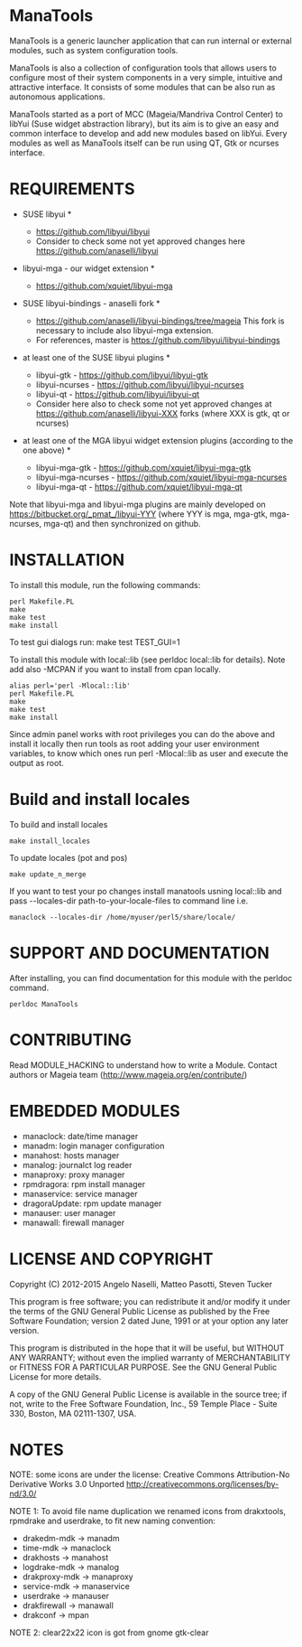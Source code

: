 # ManaTools #

ManaTools is a generic launcher application that can run
internal or external modules, such as system configuration tools.

ManaTools is also a collection of configuration tools that allows
users to configure most of their system components in a very simple,
intuitive and attractive interface. It consists of some modules
that can be also run as autonomous applications.

ManaTools started as a port of MCC (Mageia/Mandriva Control Center)
to libYui (Suse widget abstraction library), but its aim is to give
an easy and common interface to develop and add new modules based
on libYui. Every modules as well as ManaTools itself can be run
using QT, Gtk or ncurses interface.

# REQUIREMENTS #
* SUSE libyui *
    * https://github.com/libyui/libyui
    * Consider to check some not yet approved changes here https://github.com/anaselli/libyui

* libyui-mga - our widget extension *
    * https://github.com/xquiet/libyui-mga

* SUSE libyui-bindings - anaselli fork *
    * https://github.com/anaselli/libyui-bindings/tree/mageia
      This fork is necessary to include also libyui-mga extension.
    * For references, master is https://github.com/libyui/libyui-bindings

* at least one of the SUSE libyui plugins *
    * libyui-gtk     - https://github.com/libyui/libyui-gtk
    * libyui-ncurses - https://github.com/libyui/libyui-ncurses
    * libyui-qt      - https://github.com/libyui/libyui-qt
    * Consider here also to check some not yet approved changes at
      https://github.com/anaselli/libyui-XXX forks (where XXX is
      gtk, qt or ncurses)

* at least one of the MGA libyui widget extension plugins (according to the one above) *
    * libyui-mga-gtk     - https://github.com/xquiet/libyui-mga-gtk
    * libyui-mga-ncurses - https://github.com/xquiet/libyui-mga-ncurses
    * libyui-mga-qt      - https://github.com/xquiet/libyui-mga-qt

Note that libyui-mga and libyui-mga plugins are mainly developed
on https://bitbucket.org/_pmat_/libyui-YYY (where YYY is mga,
mga-gtk, mga-ncurses, mga-qt) and then synchronized on github.

# INSTALLATION #

To install this module, run the following commands:

	perl Makefile.PL
	make
	make test
	make install

To test gui dialogs run:
	make test TEST_GUI=1

To install this module with local::lib (see perldoc local::lib for
details). Note add also -MCPAN if you want to install from cpan locally.

	alias perl='perl -Mlocal::lib'
	perl Makefile.PL
	make
	make test
	make install

Since admin panel works with root privileges you can do the above
and install it locally then run tools as root adding your user environment
variables, to know which ones run perl -Mlocal::lib as user and
execute the output as root.

# Build and install locales #

To build and install locales

	make install_locales

To update locales (pot and pos)

	make update_n_merge

If you want to test your po changes install manatools usning local::lib
and pass --locales-dir path-to-your-locale-files to command line i.e.

	manaclock --locales-dir /home/myuser/perl5/share/locale/


# SUPPORT AND DOCUMENTATION #

After installing, you can find documentation for this module with the
perldoc command.

    perldoc ManaTools

# CONTRIBUTING #

Read MODULE_HACKING to understand how to write a Module.
Contact authors or Mageia team (http://www.mageia.org/en/contribute/)

# EMBEDDED MODULES #

* manaclock:      date/time manager
* manadm:         login manager configuration
* manahost:       hosts manager
* manalog:        journalct log reader
* manaproxy:      proxy manager
* rpmdragora:     rpm install manager
* manaservice:    service manager
* dragoraUpdate:  rpm update manager
* manauser:       user manager
* manawall:       firewall manager


# LICENSE AND COPYRIGHT #

Copyright (C) 2012-2015 Angelo Naselli, Matteo Pasotti, Steven Tucker

This program is free software; you can redistribute it and/or modify
it under the terms of the GNU General Public License as published by
the Free Software Foundation; version 2 dated June, 1991 or at your option
any later version.

This program is distributed in the hope that it will be useful,
but WITHOUT ANY WARRANTY; without even the implied warranty of
MERCHANTABILITY or FITNESS FOR A PARTICULAR PURPOSE.  See the
GNU General Public License for more details.

A copy of the GNU General Public License is available in the source tree;
if not, write to the Free Software Foundation, Inc.,
59 Temple Place - Suite 330, Boston, MA 02111-1307, USA.

# NOTES #

NOTE: some icons are under the license:
Creative Commons Attribution-No Derivative Works 3.0 Unported
http://creativecommons.org/licenses/by-nd/3.0/

NOTE 1:
To avoid file name duplication we renamed icons from drakxtools,
rpmdrake and userdrake, to fit new naming convention:
* drakedm-mdk   -> manadm
* time-mdk      -> manaclock
* drakhosts     -> manahost
* logdrake-mdk  -> manalog
* drakproxy-mdk -> manaproxy
* service-mdk   -> manaservice
* userdrake     -> manauser
* drakfirewall  -> manawall
* drakconf      -> mpan

NOTE 2:
clear22x22 icon is got from gnome gtk-clear

